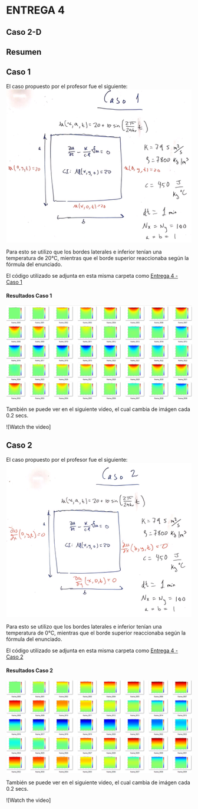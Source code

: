 # ENTREGA 4
## Caso 2-D

## Resumen

## Caso 1

El caso propuesto por el profesor fue el siguiente:
![al text](https://github.com/nicolasilvac/MCOC-Proyecto-1/blob/master/%5BEntrega%204%5D/Enunciado%20Caso%201.png) 

Para esto se utilizo que los bordes laterales e inferior tenían una temperatura de 20°C, mientras que el borde superior reaccionaba según la fórmula del enunciado.

El código utilizado se adjunta en esta misma carpeta como [Entrega 4 - Caso 1](https://github.com/nicolasilvac/MCOC-Proyecto-1/blob/master/%5BEntrega%204%5D/Entrega%204%20-%20Caso%201.py)
#### Resultados Caso 1
![al text](https://github.com/nicolasilvac/MCOC-Proyecto-1/blob/master/%5BEntrega%204%5D/Casos%201.png) 

También se puede ver en el siguiente video, el cual cambia de imágen cada 0.2 secs.

![Watch the video][ ](https://github.com/nicolasilvac/MCOC-Proyecto-1/blob/master/%5BEntrega%204%5D/movie_Caso1.mp4)

## Caso 2

El caso propuesto por el profesor fue el siguiente:
![al text](https://github.com/nicolasilvac/MCOC-Proyecto-1/blob/master/%5BEntrega%204%5D/Enunciado%20Caso%202.png) 

Para esto se utilizo que los bordes laterales e inferior tenían una temperatura de 0°C, mientras que el borde superior reaccionaba según la fórmula del enunciado.

El código utilizado se adjunta en esta misma carpeta como [Entrega 4 - Caso 2](https://github.com/nicolasilvac/MCOC-Proyecto-1/blob/master/%5BEntrega%204%5D/Entrega%204%20-%20Caso%202.py)

#### Resultados Caso 2
![al text](https://github.com/nicolasilvac/MCOC-Proyecto-1/blob/master/%5BEntrega%204%5D/Casos%202.png) 

También se puede ver en el siguiente video, el cual cambia de imágen cada 0.2 secs.

![Watch the video][ ](https://github.com/nicolasilvac/MCOC-Proyecto-1/blob/master/%5BEntrega%204%5D/movie_Caso2.mp4)

